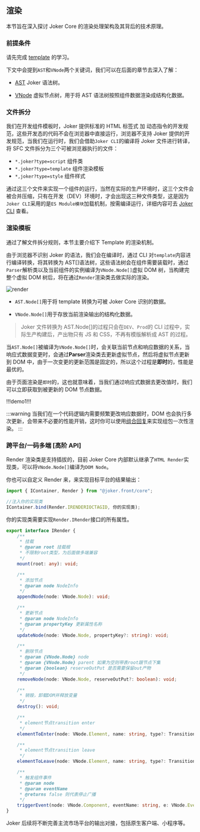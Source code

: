 ## 渲染

本节旨在深入探讨 Joker Core 的渲染处理架构及其背后的技术原理。

### 前提条件

请先完成 [template](/base/template) 的学习。

下文中会提到`AST`和`VNode`两个关键词，我们可以在后面的章节去深入了解：

- [AST](/base/ast) Joker 语法树。

- [VNode](/base/vnode) 虚拟节点树，用于将 AST 语法树按照组件数据渲染成结构化数据。

### 文件拆分

我们在开发组件模板时，Joker 提供标准的 HTML 标签式 加 动态指令的开发规范，这些开发态的代码不会在浏览器中直接运行，浏览器不支持 Joker 提供的开发规范，当我们在运行时，我们会借助`Joker CLI`的编译将 Joker 文件进行转译，将 SFC 文件拆分为三个可被浏览器执行的文件：

- `*.joker?type=script` 组件类
- `*.joker?type=template` 组件渲染模板
- `*,joker?type=style` 组件样式

通过这三个文件来实现一个组件的运行，当然在实际的生产环境时，这三个文件会被合并压缩，只有在开发（DEV）环境时，才会出现这三种文件类型，这是因为`Joker CLI`采用的是`ES Module模块`加载机制，按需编译运行，详细内容可去 [Joker CLI](/cli) 查看。

### 渲染模板

通过了解文件拆分规则，本节主要介绍下 Template 的渲染机制。

由于浏览器不识别 Joker 的语法，我们会在编译时，通过 CLI 对`template`内容进行编译转换，将其转换为 AST[]语法树，这些语法树会在组件需要装载时，通过`Parser`解析类以及当前组件的实例编译为`VNode.Node[]`虚拟 DOM 树，当构建完整个虚拟 DOM 树后，将在通过`Render`渲染类去做实际的渲染。

![render](/base/render.png)

- `AST.Node[]`用于将 template 转换为可被 Joker Core 识别的数据。

- `VNode.Node[]`用于存放当前渲染输出的结构化数据。

> Joker 文件转换为 AST.Node[]的过程只会在`DEV`、`Prod`的 CLI 过程中，实际生产构建后，产出物只有 JS 和 CSS，不再有模版解析成 AST 的过程。

当`AST.Node[]`被编译为`VNode.Node[]`时，会关联当前节点和响应数据的关系，当响应式数据变更时，会通过**Parser**渲染类去更新虚拟节点，然后将虚拟节点更新到 DOM 中，由于一次变更的更新范围是固定的，所以这个过程是**即时**的，性能是最优的。

由于页面渲染是`即时`的，这也就意味着，当我们通过响应式数据去更改值时，我们可以立即获取到被更新的 DOM 节点数据。

!!!demo1!!!

:::warning
当我们在一个代码逻辑内需要频繁更改响应数据时，DOM 也会执行多次更新，会带来不必要的性能开销，这时你可以使用[组合回复](/base/combined-reply)来实现组包一次性渲染。
:::

### 跨平台/一码多端 [高阶 API]

Render 渲染类是支持插拔的，目前 Joker Core 内部默认继承了`HTML Render`实现类，可以将`VNode.Node[]`编译为`DOM Node`。

你也可以自定义 Render 来，来实现目标平台的结果输出：

```ts
import { IContainer, Render } from "@joker.front/core";

//注入你的实现类
IContainer.bind(Render.IRENDERIOCTAGID, 你的实现类);
```

你的实现类需要实现`Render.IRender`接口的所有属性。

```ts
export interface IRender {
    /**
     * 挂载
     * @param root 挂载根
     * 不限制root类型，为后面做多端兼容
     */
    mount(root: any): void;

    /**
     * 添加节点
     * @param node NodeInfo
     */
    appendNode(node: VNode.Node): void;

    /**
     * 更新节点
     * @param node NodeInfo
     * @param propertyKey 更新属性名称
     */
    updateNode(node: VNode.Node, propertyKey?: string): void;

    /**
     * 删除节点
     * @param {VNode.Node} node
     * @param {VNode.Node} parent 如果为空则带表root跟节点下集
     * @param {boolean} reserveOutPut 是否需要保留out产物
     */
    removeNode(node: VNode.Node, reserveOutPut?: boolean): void;

    /**
     * 销毁，卸载DOM并释放变量
     */
    destroy(): void;

    /**
     * element节点transition enter
     */
    elementToEnter(node: VNode.Element, name: string, type?: TransitionType, callBack?: Function): void;

    /**
     * element节点transition leave
     */
    elementToLeave(node: VNode.Element, name: string, type?: TransitionType, callBack?: Function): void;

    /**
     * 触发组件事件
     * @param node
     * @param eventName
     * @returns false 则代表停止广播
     */
    triggerEvent(node: VNode.Component, eventName: string, e: VNode.Event): void | false;
}
```

Joker 后续将不断完善主流市场平台的输出对接，包括原生客户端、小程序等。
